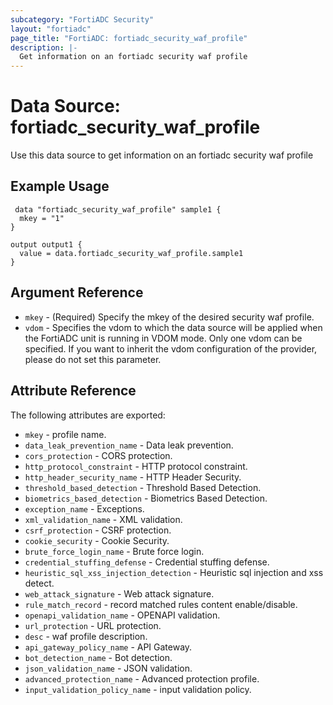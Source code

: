 ```yaml
---
subcategory: "FortiADC Security"
layout: "fortiadc"
page_title: "FortiADC: fortiadc_security_waf_profile"
description: |-
  Get information on an fortiadc security waf profile
---
```


# Data Source: fortiadc_security_waf_profile
Use this data source to get information on an fortiadc security waf profile

## Example Usage

```hcl
 data "fortiadc_security_waf_profile" sample1 {
  mkey = "1"
}

output output1 {
  value = data.fortiadc_security_waf_profile.sample1
}
```

## Argument Reference
* `mkey` - (Required) Specify the mkey of the desired  security waf profile.
* `vdom` - Specifies the vdom to which the data source will be applied when the FortiADC unit is running in VDOM mode. Only one vdom can be specified. If you want to inherit the vdom configuration of the provider, please do not set this parameter.


## Attribute Reference

The following attributes are exported:

* `mkey` - profile name.
* `data_leak_prevention_name` - Data leak prevention. 
* `cors_protection` - CORS protection. 
* `http_protocol_constraint` - HTTP protocol constraint. 
* `http_header_security_name` - HTTP Header Security. 
* `threshold_based_detection` - Threshold Based Detection. 
* `biometrics_based_detection` - Biometrics Based Detection. 
* `exception_name` - Exceptions. 
* `xml_validation_name` - XML validation. 
* `csrf_protection` - CSRF protection. 
* `cookie_security` - Cookie Security. 
* `brute_force_login_name` - Brute force login. 
* `credential_stuffing_defense` - Credential stuffing defense. 
* `heuristic_sql_xss_injection_detection` - Heuristic sql injection and xss detect. 
* `web_attack_signature` - Web attack signature. 
* `rule_match_record` - record matched rules content enable/disable. 
* `openapi_validation_name` - OPENAPI validation. 
* `url_protection` - URL protection. 
* `desc` - waf profile description. 
* `api_gateway_policy_name` - API Gateway. 
* `bot_detection_name` - Bot detection. 
* `json_validation_name` - JSON validation. 
* `advanced_protection_name` - Advanced protection profile. 
* `input_validation_policy_name` - input validation policy. 

